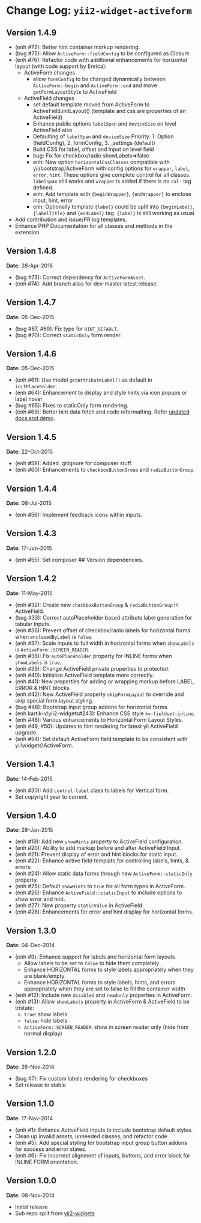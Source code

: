 Change Log: `yii2-widget-activeform`
====================================

## Version 1.4.9

- (enh #72): Better hint container markup rendering.
- (bug #75): Allow `ActiveForm::fieldConfig` to be configured as Closure.
- (enh #76): Refactor code with additional enhancements for horizontal layout (with code support by Enrica):
    - ActiveForm changes
        - allow `formConfig` to be changed dynamically between `ActiveForm::begin` and `ActiveForm::end` and move `getFormLayoutStyle` to ActiveField
    - ActiveField changes
        - set default template moved from ActiveForm to ActiveField.initLayout()
          (template and css are properties of an ActiveField)
        - Enhance public options `labelSpan` and `deviceSize` on level ActiveField also
        - Defaulting of `labelSpan` and `deviceSize` Priority: 1. Option (fieldConfig),
           2. formConfig, 3. _settings (default)
        - Build CSS for label, offset and Input on level field
        - bug: Fix for checkbox/radio showLabels=>false
        - enh: New option `horizontalCssClasses` compatible with yii/bootstrap/ActiveForm with
               config options for `wrapper`, `label`, `error`, `hint`. These options give complete 
               control for all classes. `labelSpan` still works and `wrapper` is added if there
               is no `col-` tag defined.
        - enh: Add template with `{beginWrapper`}, `{endWrapper}` to enclose input, hint, error
        - enh: Optionally template `{label}` could be split into `{beginLabel}`,
               `{labelTitle}` and `{endLabel}` tag. `{label}` is still working as usual
- Add contribution and issue/PR log templates.
- Enhance PHP Documentation for all classes and methods in the extension.

## Version 1.4.8

**Date:** 28-Apr-2016

- (bug #73): Correct dependency for `ActiveFormAsset`.
- (enh #74): Add branch alias for dev-master latest release.

## Version 1.4.7

**Date:** 05-Dec-2015

- (bug #67, #69): Fix typo for `HINT_DEFAULT`.
- (bug #70): Correct `staticOnly` form render.

## Version 1.4.6

**Date:** 05-Dec-2015

- (enh #61): Use model `getAttributeLabel()` as default in `initPlaceholder`.
- (enh #64): Enhancement to display and style hints via icon popups or label hover
- (bug #65): Fixes to staticOnly form rendering.
- (enh #66): Better hint data fetch and code reformatting. Refer [updated docs and demo](http://demos.krajee.com/widget-details/active-field#input-hints).

## Version 1.4.5

**Date:** 22-Oct-2015

- (enh #59): Added .gitignore for composer stuff.
- (enh #60): Enhancements to `checkboxButtonGroup` and `radioButtonGroup`.


## Version 1.4.4

**Date:** 08-Jul-2015

- (enh #56): Implement feedback icons within inputs.

## Version 1.4.3

**Date:** 17-Jun-2015

- (enh #55): Set composer ## Version dependencies.

## Version 1.4.2

**Date:** 11-May-2015

- (enh #32): Create new `checkboxButtonGroup` & `radioButtonGroup` in ActiveField.
- (bug #33): Correct autoPlaceholder based attribute label generation for tabular inputs.
- (enh #36): Prevent offset of checkbox/radio labels for horizontal forms when `enclosedByLabel` is `false`.
- (enh #37): Scale inputs to full width in horizontal forms when `showLabels` is `ActiveForm:;SCREEN_READER`.
- (enh #38): Fix `autoPlaceholder` property for INLINE forms when `showLabels` is `true`.
- (enh #39): Change ActiveField private properties to protected.
- (enh #40): Initialize ActiveField template more correctly.
- (enh #41): New properties for adding or wrapping markup before LABEL, ERROR & HINT blocks.
- (enh #42): New ActiveField property `skipFormLayout` to override and skip special form layout styling.
- (bug #46): Bootstrap input group addons for horizontal forms.
- (enh kartik-v/yii2-widgets#243): Enhance CSS style `kv-fieldset-inline`.
- (enh #48): Various enhancements to Horizontal Form Layout Styles.
- (enh #49, #50): Updates to hint rendering for latest yii ActiveField upgrade.
- (enh #54): Set default ActiveForm field template to be consistent with yii\widgets\ActiveForm.

## Version 1.4.1

**Date:** 14-Feb-2015

- (enh #30): Add `control-label` class to labels for Vertical form.
- Set copyright year to current.

## Version 1.4.0

**Date:** 28-Jan-2015

- (enh #19): Add new `showHints` property to ActiveField configuration.
- (enh #20): Ability to add markup before and after ActiveField Input.
- (enh #21): Prevent display of error and hint blocks for static input.
- (enh #22): Enhance active field template for controlling labels, hints, & errors.
- (enh #24): Allow static data forms through new `ActiveForm::staticOnly` property.
- (enh #25): Default `showHints` to `true` for all form types in ActiveForm.
- (enh #26): Enhance `ActiveField::staticInput` to include options to show error and hint.
- (enh #27): New property `staticValue` in ActiveField.
- (enh #28): Enhancements for error and hint display for horizontal forms.

## Version 1.3.0

**Date:** 04-Dec-2014

- (enh #9): Enhance support for labels and horizontal form layouts
    - Allow labels to be set to `false` to hide them completely
    - Enhance HORIZONTAL forms to style labels appropriately when they are blank/empty.
    - Enhance HORIZONTAL forms to style labels, hints, and errors appropriately when they are set to false to fill the container width
- (enh #12): Include new `disabled` and `readonly` properties in ActiveForm.
- (enh #13): Allow `showLabels` property in ActiveForm & ActiveField to be tristate:
    - `true`: show labels
    - `false`: hide labels
    - `ActiveForm::SCREEN_READER`: show in screen reader only (hide from normal display)
    
## Version 1.2.0

**Date:** 26-Nov-2014

- (bug #7): Fix custom labels rendering for checkboxes
- Set release to stable

## Version 1.1.0

**Date:** 17-Nov-2014

- (enh #1): Enhance ActiveField inputs to include bootstrap default styles.
- Clean up invalid assets, unneeded classes, and refactor code.
- (enh #5): Add special styling for bootstrap input group button addons for success and error states.
- (enh #6): Fix incorrect alignment of inputs, buttons, and error block for INLINE FORM orientation.

## Version 1.0.0

**Date:** 08-Nov-2014

- Initial release 
- Sub repo split from [yii2-widgets](https://github.com/kartik-v/yii2-widgets)